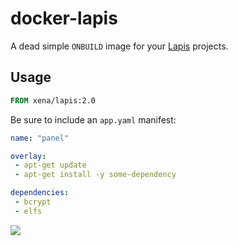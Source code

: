 docker-lapis
============

A dead simple `ONBUILD` image for your [Lapis](http://leafo.net/lapis) 
projects.

Usage
-----

```Dockerfile
FROM xena/lapis:2.0
```

Be sure to include an `app.yaml` manifest:

```yaml
name: "panel"

overlay:
 - apt-get update
 - apt-get install -y some-dependency

dependencies:
 - bcrypt
 - elfs
```

[![](http://puu.sh/egFMt/ee82453364.png)](https://asciinema.org/a/15303)
